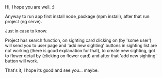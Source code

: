 Hi, I hope you are well. :)

Anyway to run app first install node_package (npm install), after that run project (ng serve).

Just in case to know:

Project has search function, on sighting card clicking on (by 'some user') will send you to user page and 'add new sighting' buttons in sighting list are not working (there is good explanation for that), to create new sighting, got to flower detail by (clicking on flower card) and after that 'add new sighting' button will work.

That's it, I hope its good and see you... maybe.